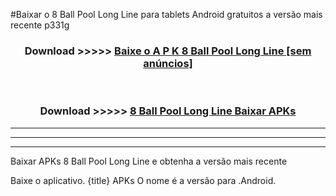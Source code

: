 #Baixar o 8 Ball Pool Long Line   para tablets Android gratuitos a versão mais recente p331g


<div align="center">
<h3>Download >>>>> <a href="https://pt-web.web.app/?pt= 8 Ball Pool Long Line ">Baixe o A P K 8 Ball Pool Long Line  [sem anúncios]</a></h3><br>

<h3>Download >>>>> <a href="https://pt-web.web.app/?pt= 8 Ball Pool Long Line ">8 Ball Pool Long Line  Baixar APKs</a></h3>
</div>

----------------------------------------------------------

----------------------------------------------------------

----------------------------------------------------------

Baixar APKs 8 Ball Pool Long Line  e obtenha a versão mais recente

Baixe o aplicativo. {title} APKs O nome é a versão para .Android.


